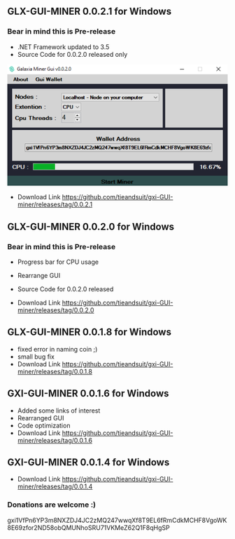 ## GLX-GUI-MINER 0.0.2.1 for Windows
### Bear in mind this is Pre-release
* .NET Framework updated to 3.5 
* Source Code for 0.0.2.0 released only 

![AI](Untitled.png)
* Download Link https://github.com/tieandsuit/gxi-GUI-miner/releases/tag/0.0.2.1
## GLX-GUI-MINER 0.0.2.0 for Windows
### Bear in mind this is Pre-release
* Progress bar for CPU usage
* Rearrange GUI
* Source Code for 0.0.2.0 released

* Download Link https://github.com/tieandsuit/gxi-GUI-miner/releases/tag/0.0.2.0
## GLX-GUI-MINER 0.0.1.8 for Windows
* fixed error in naming coin ;)
* small bug fix
* Download Link https://github.com/tieandsuit/gxi-GUI-miner/releases/tag/0.0.1.8
## GXI-GUI-MINER 0.0.1.6 for Windows
* Added some links of interest 
* Rearranged GUI
* Code optimization
* Download Link https://github.com/tieandsuit/gxi-GUI-miner/releases/tag/0.0.1.6
## GXI-GUI-MINER 0.0.1.4 for Windows
* Download Link https://github.com/tieandsuit/gxi-GUI-miner/releases/tag/0.0.1.4
### Donations are welcome :) 
gxi1VfPn6YP3m8NXZDJ4JC2zMQ247wwqXf8T9EL6fRmCdkMCHF8VgoWK8E69zfor2ND58obQMUNhoSRU71VKMeZ62Q1F8qHgSP
